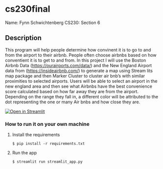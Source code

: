 # cs230final 
Name: Fynn Schwichtenberg
CS230: Section 6 

## Description

This program will help people determine how convinent it is to go to and from the airport to their airbnb.
People often choose airbnbs based on how conventient it is to get to and from.
In this project I will use the Boston Airbnb Data (https://ourairports.com/data/) and the New England Airport data from (https://insideairbnb.com/)
to generate a map using Stream lits map package and then Marker Cluster to cluster air bnb’s with similar proximities to selected airports.
Users will be able to select an airport in the new england area and then see what Airbnbs have the best convenience score calculated based on how
far away they are from the airport. Depending on the range they fall in,
a different color will be attributed to the dot representing the one or many Air bnbs and how close they are.


[![Open in Streamlit](https://static.streamlit.io/badges/streamlit_badge_black_white.svg)](https://blank-app-template.streamlit.app/)

### How to run it on your own machine

1. Install the requirements

   ```
   $ pip install -r requirements.txt
   ```

2. Run the app

   ```
   $ streamlit run streamlit_app.py
   ```
